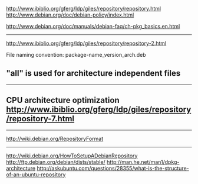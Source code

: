http://www.ibiblio.org/gferg/ldp/giles/repository/repository.html
http://www.debian.org/doc/debian-policy/index.html

http://www.debian.org/doc/manuals/debian-faq/ch-pkg_basics.en.html


---
http://www.ibiblio.org/gferg/ldp/giles/repository/repository-2.html

File naming convention:
package-name_version_arch.deb

"all" is used for architecture independent files
---

---
CPU architecture optimization
http://www.ibiblio.org/gferg/ldp/giles/repository/repository-7.html
---

---
http://wiki.debian.org/RepositoryFormat

---


http://wiki.debian.org/HowToSetupADebianRepository
http://ftp.debian.org/debian/dists/stable/
http://man.he.net/man1/dpkg-architecture
http://askubuntu.com/questions/28355/what-is-the-structure-of-an-ubuntu-repository
